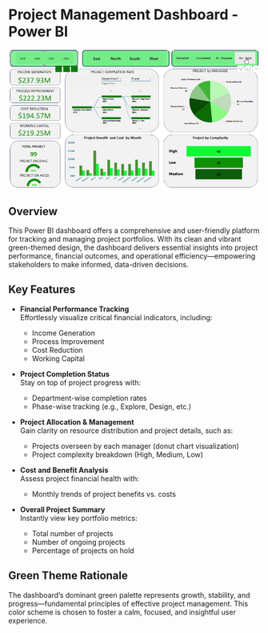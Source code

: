 # Project Management Dashboard - Power BI

![Dashboard Preview](https://github.com/aminm015/Power_BI/blob/main/Project_Managemnt/Record%207.gif)

## Overview

This Power BI dashboard offers a comprehensive and user-friendly platform for tracking and managing project portfolios. With its clean and vibrant green-themed design, the dashboard delivers essential insights into project performance, financial outcomes, and operational efficiency—empowering stakeholders to make informed, data-driven decisions.

## Key Features

- **Financial Performance Tracking**  
  Effortlessly visualize critical financial indicators, including:
  - Income Generation
  - Process Improvement
  - Cost Reduction
  - Working Capital

- **Project Completion Status**  
  Stay on top of project progress with:
  - Department-wise completion rates
  - Phase-wise tracking (e.g., Explore, Design, etc.)

- **Project Allocation & Management**  
  Gain clarity on resource distribution and project details, such as:
  - Projects overseen by each manager (donut chart visualization)
  - Project complexity breakdown (High, Medium, Low)

- **Cost and Benefit Analysis**  
  Assess project financial health with:
  - Monthly trends of project benefits vs. costs

- **Overall Project Summary**  
  Instantly view key portfolio metrics:
  - Total number of projects
  - Number of ongoing projects
  - Percentage of projects on hold

## Green Theme Rationale

The dashboard’s dominant green palette represents growth, stability, and progress—fundamental principles of effective project management. This color scheme is chosen to foster a calm, focused, and insightful user experience.
